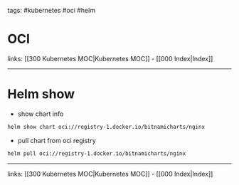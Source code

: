 tags: #kubernetes #oci #helm

# OCI

links: [[300 Kubernetes MOC|Kubernetes MOC]] - [[000 Index|Index]]

---

# Helm show

- show chart info

```bash
helm show chart oci://registry-1.docker.io/bitnamicharts/nginx
```

- pull chart from oci registry

```bash
helm pull oci://registry-1.docker.io/bitnamicharts/nginx
```

---
links: [[300 Kubernetes MOC|Kubernetes MOC]] - [[000 Index|Index]]